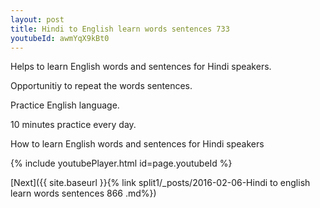 ```yaml
---
layout: post
title: Hindi to English learn words sentences 733 
youtubeId: awmYqX9kBt0
---
```

 
 
Helps to learn English words and sentences for Hindi speakers.

Opportunitiy to repeat the words sentences. 

Practice English language. 
 
10 minutes practice every day. 
 
How to learn English words and sentences for Hindi speakers 
 
{% include youtubePlayer.html id=page.youtubeId %}
 
 
[Next]({{ site.baseurl }}{% link  split1/_posts/2016-02-06-Hindi to english learn words sentences 866 .md%})
 
